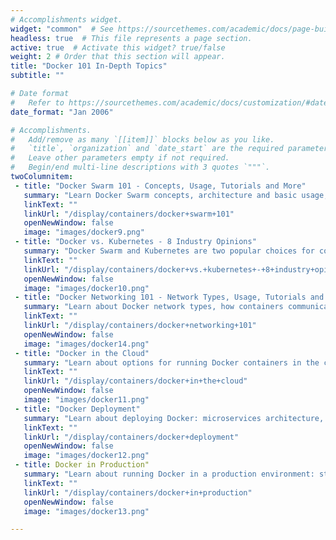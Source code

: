 ```yaml
---
# Accomplishments widget.
widget: "common"  # See https://sourcethemes.com/academic/docs/page-builder/
headless: true  # This file represents a page section.
active: true  # Activate this widget? true/false
weight: 2 # Order that this section will appear.
title: "Docker 101 In-Depth Topics"
subtitle: ""

# Date format
#   Refer to https://sourcethemes.com/academic/docs/customization/#date-format
date_format: "Jan 2006"

# Accomplishments.
#   Add/remove as many `[[item]]` blocks below as you like.
#   `title`, `organization` and `date_start` are the required parameters.
#   Leave other parameters empty if not required.
#   Begin/end multi-line descriptions with 3 quotes `"""`.
twoColumnitem:
 - title: "Docker Swarm 101 - Concepts, Usage, Tutorials and More"
   summary: "Learn Docker Swarm concepts, architecture and basic usage, and go in depth with tutorials and videos from the community."
   linkText: ""
   linkUrl: "/display/containers/docker+swarm+101"
   openNewWindow: false
   image: "images/docker9.png"
 - title: "Docker vs. Kubernetes - 8 Industry Opinions"
   summary: "Docker Swarm and Kubernetes are two popular choices for container orchestration. We collected 8 industry opinions on which orchestration tool is better and which is more useful for different use cases."
   linkText: ""
   linkUrl: "/display/containers/docker+vs.+kubernetes+-+8+industry+opinions"
   openNewWindow: false
   image: "images/docker10.png"
 - title: "Docker Networking 101 - Network Types, Usage, Tutorials and More"
   summary: "Learn about Docker network types, how containers communicate, common networking operations, and more"
   linkText: ""
   linkUrl: "/display/containers/docker+networking+101"
   openNewWindow: false
   image: "images/docker14.png"
 - title: "Docker in the Cloud"
   summary: "Learn about options for running Docker containers in the cloud: the official Docker Cloud service, AWS, AKS, and GKE."
   linkText: ""
   linkUrl: "/display/containers/docker+in+the+cloud"
   openNewWindow: false
   image: "images/docker11.png"
 - title: "Docker Deployment"
   summary: "Learn about deploying Docker: microservices architecture, orchestration tools, Service Mesh for networking, security concerns, and more."
   linkText: ""
   linkUrl: "/display/containers/docker+deployment"
   openNewWindow: false
   image: "images/docker12.png"
 - title: Docker in Production"
   summary: "Learn about running Docker in a production environment: strategies for scaling up, selecting a cloud vendor, orchestration, and more."
   linkText: ""
   linkUrl: "/display/containers/docker+in+production"
   openNewWindow: false
   image: "images/docker13.png"

---
```


 